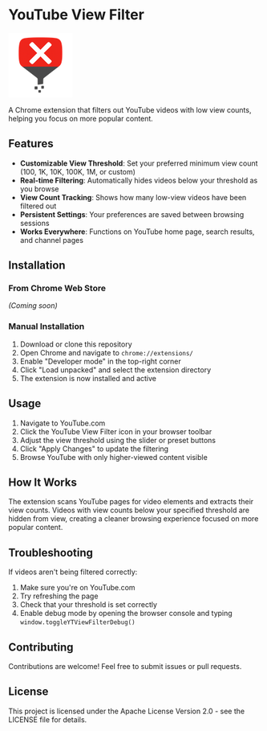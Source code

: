 # YouTube View Filter

![YouTube View Filter Logo](icons/icon128.png)

A Chrome extension that filters out YouTube videos with low view counts, helping you focus on more popular content.

## Features

- **Customizable View Threshold**: Set your preferred minimum view count (100, 1K, 10K, 100K, 1M, or custom)
- **Real-time Filtering**: Automatically hides videos below your threshold as you browse
- **View Count Tracking**: Shows how many low-view videos have been filtered out
- **Persistent Settings**: Your preferences are saved between browsing sessions
- **Works Everywhere**: Functions on YouTube home page, search results, and channel pages

## Installation

### From Chrome Web Store
*(Coming soon)*

### Manual Installation
1. Download or clone this repository
2. Open Chrome and navigate to `chrome://extensions/`
3. Enable "Developer mode" in the top-right corner
4. Click "Load unpacked" and select the extension directory
5. The extension is now installed and active

## Usage

1. Navigate to YouTube.com
2. Click the YouTube View Filter icon in your browser toolbar
3. Adjust the view threshold using the slider or preset buttons
4. Click "Apply Changes" to update the filtering
5. Browse YouTube with only higher-viewed content visible

## How It Works

The extension scans YouTube pages for video elements and extracts their view counts. Videos with view counts below your specified threshold are hidden from view, creating a cleaner browsing experience focused on more popular content.

## Troubleshooting

If videos aren't being filtered correctly:
1. Make sure you're on YouTube.com
2. Try refreshing the page
3. Check that your threshold is set correctly
4. Enable debug mode by opening the browser console and typing `window.toggleYTViewFilterDebug()`

## Contributing

Contributions are welcome! Feel free to submit issues or pull requests.

## License

This project is licensed under the Apache License Version 2.0 - see the LICENSE file for details.
